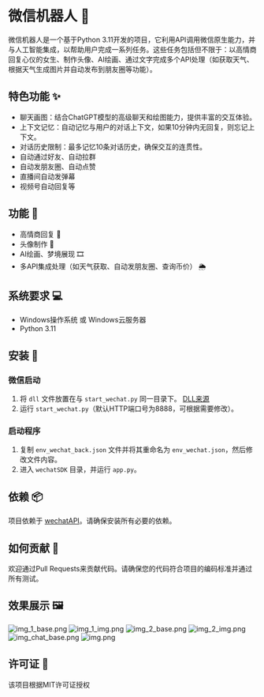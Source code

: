 # 微信机器人 🤖

微信机器人是一个基于Python 3.11开发的项目，它利用API调用微信原生能力，并与人工智能集成，以帮助用户完成一系列任务。这些任务包括但不限于：以高情商回复心仪的女生、制作头像、AI绘画、通过文字完成多个API处理（如获取天气、根据天气生成图片并自动发布到朋友圈等功能）。

## 特色功能 ✨
- 聊天画图：结合ChatGPT模型的高级聊天和绘图能力，提供丰富的交互体验。
- 上下文记忆：自动记忆与用户的对话上下文，如果10分钟内无回复，则忘记上下文。
- 对话历史限制：最多记忆10条对话历史，确保交互的连贯性。
- 自动通过好友、自动拉群
- 自动发朋友圈、自动点赞
- 直播间自动发弹幕
- 视频号自动回复等

## 功能 🌟

- 高情商回复 💬
- 头像制作 🎨
- AI绘画、梦境展现 🎞️
- 多API集成处理（如天气获取、自动发朋友圈、查询币价） 🌦️

## 系统要求 💻

- Windows操作系统 或 Windows云服务器
- Python 3.11

## 安装 🔧

### 微信启动

1. 将 `dll` 文件放置在与 `start_wechat.py` 同一目录下。 [DLL来源](https://github.com/kawika-git/wechatAPI)
2. 运行 `start_wechat.py`（默认HTTP端口号为8888，可根据需要修改）。

### 启动程序

1. 复制 `env_wechat_back.json` 文件并将其重命名为 `env_wechat.json`，然后修改文件内容。
2. 进入 `wechatSDK` 目录，并运行 `app.py`。

## 依赖 📦

项目依赖于 [wechatAPI](https://github.com/kawika-git/wechatAPI)。请确保安装所有必要的依赖。

## 如何贡献 🤝

欢迎通过Pull Requests来贡献代码。请确保您的代码符合项目的编码标准并通过所有测试。

## 效果展示 🖼️
![img_1_base.png](img%2Fimg_1_base.png)
![img_1_img.png](img%2Fimg_1_img.png)
![img_2_base.png](img%2Fimg_2_base.png)
![img_2_img.png](img%2Fimg_2_img.png)
![img_chat_base.png](img%2Fimg_chat_base.png)
![img.png](img%2Fimg.png)
## 许可证 📄

该项目根据MIT许可证授权
